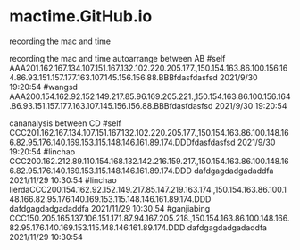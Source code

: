 # mactime.GitHub.io
recording the mac and time

recording the mac and time 
autoarrange between AB
#self AAA201.162.167.134.107.151.167.132.102.220.205.177.,150.154.163.86.100.156.164.86.93.151.157.177.163.107.145.156.156.88.BBBfdasfdasfsd 2021/9/30 19:20:54 
#wangsd AAA200.154.162.92.152.149.217.85.96.169.205.221.,150.154.163.86.100.156.164.86.93.151.157.177.163.107.145.156.156.88.BBBfdasfdasfsd 2021/9/30 19:20:54 

cananalysis between CD
#self CCC201.162.167.134.107.151.167.132.102.220.205.177.,150.154.163.86.100.148.166.82.95.176.140.169.153.115.148.146.161.89.174.DDDfdasfdasfsd 2021/9/30 19:20:54 
#linchao CCC200.162.212.89.110.154.168.132.142.216.159.217.,150.154.163.86.100.148.166.82.95.176.140.169.153.115.148.146.161.89.174.DDD  dafdgagdadgadaddfa 2021/11/29 10:30:54
#linchao lierdaCCC200.154.162.92.152.149.217.85.147.219.163.174.,150.154.163.86.100.148.166.82.95.176.140.169.153.115.148.146.161.89.174.DDD  dafdgagdadgadaddfa 2021/11/29 10:30:54
#ganjiabing CCC150.205.165.137.106.151.171.87.94.167.205.218.,150.154.163.86.100.148.166.82.95.176.140.169.153.115.148.146.161.89.174.DDD  dafdgagdadgadaddfa 2021/11/29 10:30:54



